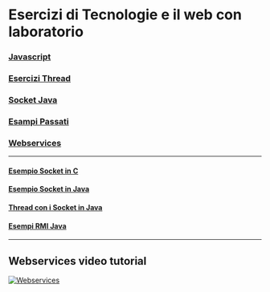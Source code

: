 # Esercizi di Tecnologie e il web con laboratorio

### [Javascript](/Javascript)

### [Esercizi Thread](https://github.com/UNICT-DMI/Esercizi-TSDWL/tree/master/Esercizi%20Thread)
### [Socket Java](https://github.com/UNICT-DMI/Esercizi-TSDWL/tree/master/Esercizi%20sito%20prof.)
### [Esampi Passati](https://github.com/UNICT-DMI/Esercizi-TSDWL/tree/master/Esami%20Passati)
### [Webservices](/Webservices-Servlet)

--- 

#### [Esempio Socket in C](http://shinworld.altervista.org/wordpress/esempio-di-una-socket-in-c/)
#### [Esempio Socket in Java](http://shinworld.altervista.org/wordpress/esempio-di-una-socket-in-java/)
#### [Thread con i Socket in Java](http://shinworld.altervista.org/wordpress/realizzare-un-server-socket-in-java-che-gestisce-piu-connessioni-contemporaneamente-tramite-thread/)
#### [Esempi RMI Java](http://shinworld.altervista.org/wordpress/rmi/)

--- 

## Webservices video tutorial
[![Webservices](http://img.youtube.com/vi/mcC4C-t_A0Q/0.jpg)](http://www.youtube.com/watch?v=mcC4C-t_A0Q)
